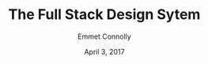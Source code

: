 ---
date: April 3, 2017
title: The Full Stack Design Sytem
author: Emmet Connolly
link: https://blog.intercom.com/the-full-stack-design-system/
description: UI methodologies like Atomic Design bring logic and structure to individual screens. Now it’s time to extend that thinking to every aspect of your product.
tags:
- process

# ================================
# ARTICLE TAGS AVAILABLE
# ================================
# - animation
# - code
# - contribution
# - design-tokens
# - leadership
# - patterns
# - process
# - sketch
# ================================
---